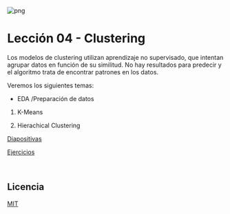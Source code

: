 ![png](imagenes/logotipo-axity-ppt.png)

# Lección 04 - Clustering

Los modelos de clustering utilizan aprendizaje no supervisado, que intentan agrupar datos en función de su similitud. No hay resultados para predecir y el algoritmo trata de encontrar patrones en los datos.

Veremos los siguientes temas:

* EDA /Preparación de datos

1. K-Means  

2. Hierachical Clustering  

[Diapositivas](Diapositivas/Parte%2004.Clustering)

[Ejercicios](Ejercicios/Parte%2004.Clustering)

&nbsp;
&nbsp;

## Licencia

[MIT](https://opensource.org/licenses/MIT)